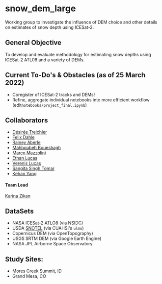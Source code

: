 # snow_dem_large
Working group to investigate the influence of DEM choice and other details on estimates of snow depth using ICESat-2.

## General Objective
To develop and evaluate methodology for estimating snow depths using ICESat-2 ATL08 and a variety of DEMs. 

## Current To-Do's & Obstacles (as of 25 March 2022)
- Coregister of ICESat-2 tracks and DEMs!
- Refine, aggregate individual notebooks into more efficient workflow (edit`notebooks/project_final.ipynb`)

## Collaborators

* [Désirée Treichler](https://github.com/desireetreichler)
* [Felix Dahle](https://github.com/fdahle)
* [Rainey Aberle](https://github.com/RaineyAbe)
* [Mahboubeh Boueshagh](https://github.com/mbgh71)
* [Marco Mazzolini](https://github.com/mmazzolini)
* [Ethan Lucas](https://github.com/ethan-lucas)
* [Verenis Lucas](https://github.com/vereluca)
* [Sangita Singh Tomar](https://github.com/SangitaSingh)
* [Kehan Yang](https://github.com/KehanGit)


#### Team Lead
[Karina Zikan](https://github.com/khzikan)

## DataSets

* NASA ICESat-2 [ATLO8](https://nsidc.org/data/atl08) (via NSIDC)
* USDA [SNOTEL](https://www.wcc.nrcs.usda.gov/snow/) (via CUAHSI's `ulmo`)
* Copernicus DEM (via OpenTopography)
* USGS SRTM DEM (via Google Earth Engine)
* NASA JPL Airborne Space Observatory

## Study Sites:
* Mores Creek Summit, ID
* Grand Mesa, CO


